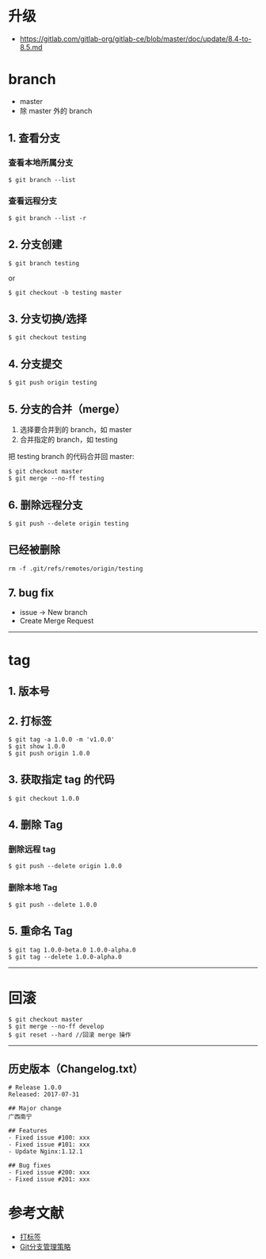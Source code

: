 
# 升级
- https://gitlab.com/gitlab-org/gitlab-ce/blob/master/doc/update/8.4-to-8.5.md




# branch
- master
- 除 master 外的 branch

## 1. 查看分支

### 查看本地所属分支
```
$ git branch --list
```

### 查看远程分支
```
$ git branch --list -r
```


## 2. 分支创建

```
$ git branch testing 
```

or 

```
$ git checkout -b testing master
```


## 3. 分支切换/选择
```
$ git checkout testing
```

## 4. 分支提交

```
$ git push origin testing
```



## 5. 分支的合并（merge）
1. 选择要合并到的 branch，如 master
1. 合并指定的 branch，如 testing 

把 testing branch 的代码合并回 master:
```
$ git checkout master
$ git merge --no-ff testing 
```

## 6. 删除远程分支

```
$ git push --delete origin testing
```

## 已经被删除

```
rm -f .git/refs/remotes/origin/testing
```

## 7. bug fix
- issue -> New branch
- Create Merge Request



---

# tag

## 1. 版本号

## 2. 打标签
```
$ git tag -a 1.0.0 -m 'v1.0.0'
$ git show 1.0.0
$ git push origin 1.0.0
```

## 3. 获取指定 tag 的代码
```
$ git checkout 1.0.0
```

## 4. 删除 Tag

### 删除远程 tag

```
$ git push --delete origin 1.0.0
```

### 删除本地 Tag

```
$ git push --delete 1.0.0
```

## 5. 重命名 Tag

```
$ git tag 1.0.0-beta.0 1.0.0-alpha.0
$ git tag --delete 1.0.0-alpha.0
```


---

# 回滚

```
$ git checkout master
$ git merge --no-ff develop
$ git reset --hard //回滚 merge 操作
```

---





## 历史版本（Changelog.txt）

```
# Release 1.0.0
Released: 2017-07-31

## Major change
广西南宁

## Features
- Fixed issue #100: xxx
- Fixed issue #101: xxx
- Update Nginx:1.12.1

## Bug fixes
- Fixed issue #200: xxx
- Fixed issue #201: xxx
```


# 参考文献
- [打标签](https://git-scm.com/book/zh/v1/Git-%E5%9F%BA%E7%A1%80-%E6%89%93%E6%A0%87%E7%AD%BE) 
- [Git分支管理策略](http://www.ruanyifeng.com/blog/2012/07/git.html)
